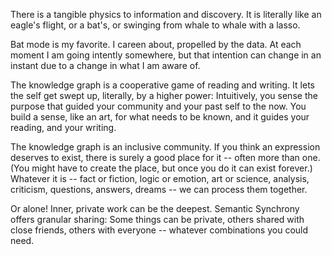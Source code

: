 There is a tangible physics to information and discovery. It is literally like an eagle's flight, or a bat's, or swinging from whale to whale with a lasso.

Bat mode is my favorite. I careen about, propelled by the data. At each moment I am going intently somewhere, but that intention can change in an instant due to a change in what I am aware of.

The knowledge graph is a cooperative game of reading and writing. It lets the self get swept up, literally, by a higher power: Intuitively, you sense the purpose that guided your community and your past self to the now. You build a sense, like an art, for what needs to be known, and it guides your reading, and your writing.

The knowledge graph is an inclusive community. If you think an expression deserves to exist, there is surely a good place for it -- often more than one. (You might have to create the place, but once you do it can exist forever.) Whatever it is -- fact or fiction, logic or emotion, art or science, analysis, criticism, questions, answers, dreams -- we can process them together.

Or alone! Inner, private work can be the deepest. Semantic Synchrony offers granular sharing: Some things can be private, others shared with close friends, others with everyone -- whatever combinations you could need.
